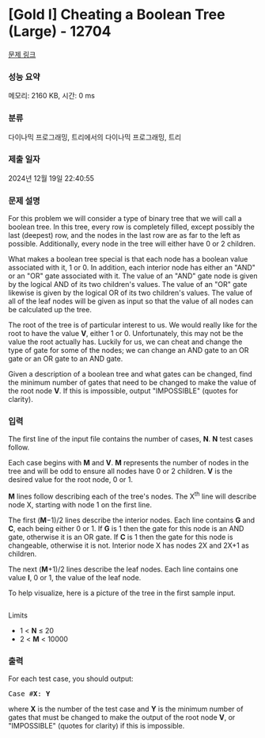 # [Gold I] Cheating a Boolean Tree (Large) - 12704 

[문제 링크](https://www.acmicpc.net/problem/12704) 

### 성능 요약

메모리: 2160 KB, 시간: 0 ms

### 분류

다이나믹 프로그래밍, 트리에서의 다이나믹 프로그래밍, 트리

### 제출 일자

2024년 12월 19일 22:40:55

### 문제 설명

<p>For this problem we will consider a type of binary tree that we will call a boolean tree. In this tree, every row is completely filled, except possibly the last (deepest) row, and the nodes in the last row are as far to the left as possible. Additionally, every node in the tree will either have 0 or 2 children. </p>

<p>What makes a boolean tree special is that each node has a boolean value associated with it, 1 or 0. In addition, each interior node has either an "AND" or an "OR" gate associated with it. The value of an "AND" gate node is given by the logical AND of its two children's values. The value of an "OR" gate likewise is given by the logical OR of its two children's values. The value of all of the leaf nodes will be given as input so that the value of all nodes can be calculated up the tree.</p>

<p>The root of the tree is of particular interest to us. We would really like for the root to have the value <strong>V</strong>, either 1 or 0. Unfortunately, this may not be the value the root actually has. Luckily for us, we can cheat and change the type of gate for some of the nodes; we can change an AND gate to an OR gate or an OR gate to an AND gate.</p>

<p>Given a description of a boolean tree and what gates can be changed, find the minimum number of gates that need to be changed to make the value of the root node <strong>V</strong>. If this is impossible, output "IMPOSSIBLE" (quotes for clarity).</p>

### 입력 

 <p>The first line of the input file contains the number of cases, <strong>N</strong>. <strong>N</strong> test cases follow.</p>

<p>Each case begins with <strong>M</strong> and <strong>V</strong>.  <strong>M</strong> represents the number of nodes in the tree and will be odd to ensure all nodes have 0 or 2 children.  <strong>V</strong> is the desired value for the root node, 0 or 1.</p>

<p><strong>M</strong> lines follow describing each of the tree's nodes. The X<sup>th</sup> line will describe node X, starting with node 1 on the first line.</p>

<p>The first (<strong>M</strong>−1)/2 lines describe the interior nodes. Each line contains <strong>G</strong> and <strong>C</strong>, each being either 0 or 1. If <strong>G</strong> is 1 then the gate for this node is an AND gate, otherwise it is an OR gate. If <strong>C</strong> is 1 then the gate for this node is changeable, otherwise it is not. Interior node X has nodes 2X and 2X+1 as children.</p>

<p>The next (<strong>M</strong>+1)/2 lines describe the leaf nodes. Each line contains one value <strong>I</strong>, 0 or 1, the value of the leaf node.</p>

<p>To help visualize, here is a picture of the tree in the first sample input.</p>

<p><img alt="" src="https://onlinejudgeimages.s3.amazonaws.com/problem/12704/images-2.png"></p>

<p>Limits</p>

<ul>
	<li>1 < <strong>N</strong> ≤ 20</li>
	<li>2 < <strong>M</strong> < 10000</li>
</ul>

### 출력 

 <p>For each test case, you should output:</p>

<pre>Case #<strong>X</strong>: <strong>Y</strong></pre>

<p>where <strong>X</strong> is the number of the test case and <strong>Y</strong> is the minimum number of gates that must be changed to make the output of the root node <strong>V</strong>, or "IMPOSSIBLE" (quotes for clarity) if this is impossible.</p>

